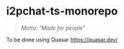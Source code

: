 # i2pchat-ts-monorepo

<blockquote><i>Motto: "Made for people"</i></blockquote>

To be done using Quasar https://quasar.dev/
